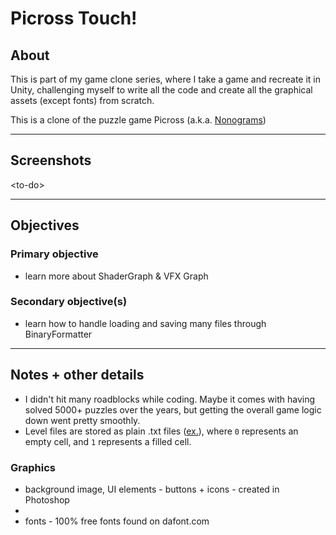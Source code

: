# Picross Touch!
 
## About
This is part of my game clone series, where I take a game and recreate it in Unity, challenging myself to write all the code and create all the graphical assets (except fonts) from scratch.

This is a clone of the puzzle game Picross (a.k.a. [Nonograms](https://en.wikipedia.org/wiki/Nonogram))

---

## Screenshots

\<to-do>

---

## Objectives

### Primary objective
* learn more about ShaderGraph & VFX Graph

### Secondary objective(s)
* learn how to handle loading and saving many files through BinaryFormatter

---

## Notes + other details

* I didn't hit many roadblocks while coding. Maybe it comes with having solved 5000+ puzzles over the years, but getting the overall game logic down went pretty smoothly.
* Level files are stored as plain .txt files ([ex.](https://github.com/Nic1493/Picross/blob/main/Assets/Scripts/Game/Level%20Files/20x20/%5B20x20%5D%20Yin-yang.txt)), where `0` represents an empty cell, and `1` represents a filled cell.

### Graphics 
* background image, UI elements - buttons + icons - created in Photoshop
* 
* fonts - 100% free fonts found on dafont.com
